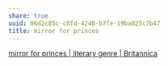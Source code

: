 ```yaml
---
share: true
uuid: 06d2c85c-c8fd-4248-b7fe-19ba825c7b47
title: mirror for princes
---
```

[mirror for princes | literary genre | Britannica](https://www.britannica.com/art/mirror-for-princes)